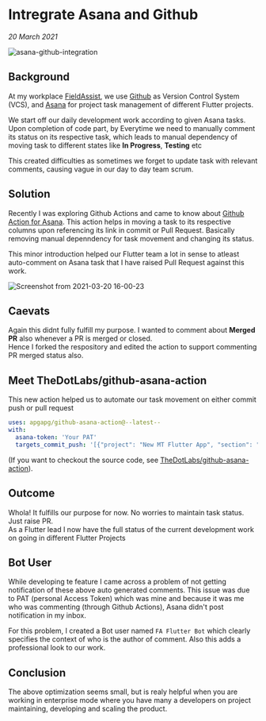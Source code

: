 # Intregrate Asana and Github <Badge text="Tech"/>

_20 March 2021_

![asana-github-integration](https://user-images.githubusercontent.com/13887407/111866649-ee3be580-8994-11eb-9063-d185e1743bc2.jpg)

## Background 

At my workplace [FieldAssist](https://www.fieldassist.in/), we use [Github](https://github.com/FieldAssist) as Version Control System (VCS), and [Asana](https://asana.com/) for project task management of different Flutter projects.  

We start off our daily development work according to given Asana tasks. Upon completion of code part, by Everytime we need to manually comment its status on its respective task, which leads to manual dependency of moving task to different states like **In Progress**, **Testing** etc 

This created difficulties as sometimes we forget to update task with relevant comments, causing vague in our day to day team scrum.

## Solution

Recently I was exploring Github Actions and came to know about [Github Action for Asana](https://github.com/marketplace/actions/asana-git). This action helps in moving a task to its respective columns upon referencing its link in commit or Pull Request. Basically removing manual depenndency for task movement and changing its status.

This minor introduction helped our Flutter team a lot in sense to atleast auto-comment on Asana task that I have raised Pull Request against this work.

![Screenshot from 2021-03-20 16-00-23](https://user-images.githubusercontent.com/13887407/111866711-6d311e00-8995-11eb-9479-40ea8f49923e.png)

## Caevats

Again this didnt fully fulfill my purpose. I wanted to comment about **Merged PR** also whenever a PR is merged or closed.  
Hence I forked the respository and edited the action to support commenting PR merged status also. 

## Meet TheDotLabs/github-asana-action

This new action helped us to automate our task movement on either commit push or pull request

``` yaml
uses: apgapg/github-asana-action@--latest--
with:
  asana-token: 'Your PAT'
  targets_commit_push: '[{"project": "New MT Flutter App", "section": "Development Done"}, {"project": "Current Sprint", "section": "In Review"}]'
```

(If you want to checkout the source code, see [TheDotLabs/github-asana-action](https://github.com/TheDotLabs/github-asana-action)).

## Outcome

Whola! It fulfills our purpose for now. No worries to maintain task status. Just raise PR.  
As a Flutter lead I now have the full status of the current development work on going in different Flutter Projects

## Bot User

While developing te feature I came across a problem of not getting notification of these above auto generated comments. This issue was due to PAT (personal Access Token) which was mine and because it was me who was commenting (through Github Actions), Asana didn't post notification in my inbox.

For this problem, I created a Bot user named `FA Flutter Bot` which clearly specifies the context of who is the author of comment. Also this adds a professional look to our work.

## Conclusion

The above optimization seems small, but is realy helpful when you are working in enterprise mode where you have many a developers on project maintaining, developing and scaling the product.
